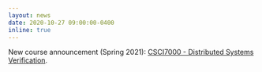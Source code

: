 ```yaml
---
layout: news
date: 2020-10-27 09:00:00-0400
inline: true
---
```


New course announcement (Spring 2021): [CSCI7000 - Distributed Systems
Verification](https://gowthamk.github.io/csci7000_s21/).
